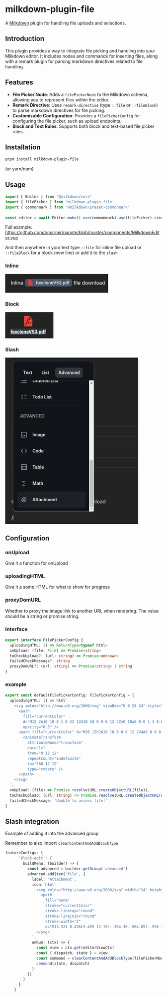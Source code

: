 # milkdown-plugin-file

A [Milkdown](https://milkdown.dev/) plugin for handling file uploads and selections.

## Introduction

This plugin provides a way to integrate file picking and handling into your Milkdown editor. It includes nodes and commands for inserting files, along with a remark plugin for parsing markdown directives related to file handling.

## Features

- **File Picker Node**: Adds a `filePickerNode` to the Milkdown schema, allowing you to represent files within the editor.
- **Remark Directive**: Uses `remark-directive` (type `::file` or `::fileBlock`) to parse markdown directives for file picking.
- **Customizable Configuration**: Provides a `filePickerConfig` for configuring the file picker, such as upload endpoints.
- **Block and Text Rules**: Supports both block and text-based file picker rules.

## Installation

```bash
pnpm install milkdown-plugin-file
```

(or yarn/npm)

## Usage

```ts
import { Editor } from '@milkdown/core'
import { filePicker } from 'milkdown-plugin-file'
import { commonmark } from '@milkdown/preset-commonmark'

const editor = await Editor.make().use(commonmark).use(filePicker).create()
```

Full example: https://github.com/omarmir/nanote/blob/master/components/MilkdownEditor.vue

And then anywhere in your text type `::file` for inline file upload or `::fileBlock` for a block (new line) or add it to the `slash`

### Inline

![Screenshot](https://github.com/omarmir/milkdown-plugin-file/blob/main/screenshots/inline.png?raw=true 'Inline screenshot')

### Block

![Screenshot](https://github.com/omarmir/milkdown-plugin-file/blob/main/screenshots/block.png?raw=true 'Block screenshot')

### Slash

![Screenshot](https://github.com/omarmir/milkdown-plugin-file/blob/main/screenshots/crepe.png?raw=true 'Slash screenshot')

## Configuration

### onUpload

Give it a function for onUpload

### uploadingHTML

Give it a some HTML for what to show for progress

### proxyDomURL

Whether to proxy the image link to another URL when rendering.
The value should be a string or promise string.

### interface

```ts
export interface FilePickerConfig {
  uploadingHTML: () => ReturnType<typeof html>
  onUpload: (file: File) => Promise<string>
  toCheckUpload?: (url: string) => Promise<unknown>
  failedCheckMessage?: string
  proxyDomURL?: (url: string) => Promise<string> | string
}
```

### example

```ts
export const defaultFilePickerConfig: FilePickerConfig = {
  uploadingHTML: () => html`
    <svg xmlns="http://www.w3.org/2000/svg" viewBox="0 0 24 24" style="display:inline">
      <path
        fill="currentColor"
        d="M12 2A10 10 0 1 0 22 12A10 10 0 0 0 12 2Zm0 18a8 8 0 1 1 8-8A8 8 0 0 1 12 20Z"
        opacity="0.5" />
      <path fill="currentColor" d="M20 12h2A10 10 0 0 0 12 2V4A8 8 0 0 1 20 12Z">
        <animateTransform
          attributeName="transform"
          dur="1s"
          from="0 12 12"
          repeatCount="indefinite"
          to="360 12 12"
          type="rotate" />
      </path>
    </svg>
  `,
  onUpload: (file) => Promise.resolve(URL.createObjectURL(file)),
  toCheckUpload: (url: string) => Promise.resolve(URL.createObjectURL(url)), // if the api endpoint throws error its considered to not be available
  failedCheckMessage: 'Unable to access file!'
}
```

## Slash integration

Example of adding it into the advanced group

Remember to also import `clearContentAndAddBlockType`

```ts
featureConfigs: {
      'block-edit': {
        buildMenu: (builder) => {
          const advanced = builder.getGroup('advanced')
          advanced.addItem('file', {
            label: 'Attachment',
            icon: html`
              <svg xmlns="http://www.w3.org/2000/svg" width="24" height="24" viewBox="0 0 24 24">
                <path
                  fill="none"
                  stroke="currentColor"
                  stroke-linecap="round"
                  stroke-linejoin="round"
                  stroke-width="2"
                  d="M13.324 8.436L9.495 12.19c-.364.36-.564.852-.556 1.369a2 2 0 0 0 .6 1.387c.375.371.88.584 1.403.593a1.92 1.92 0 0 0 1.386-.55l3.828-3.754a3.75 3.75 0 0 0 1.112-2.738a4 4 0 0 0-1.198-2.775a4.1 4.1 0 0 0-2.808-1.185a3.85 3.85 0 0 0-2.77 1.098L6.661 9.39a5.63 5.63 0 0 0-1.667 4.107a6 6 0 0 0 1.798 4.161a6.15 6.15 0 0 0 4.21 1.778a5.77 5.77 0 0 0 4.157-1.646l3.829-3.756" />
              </svg>
            `,
            onRun: (ctx) => {
              const view = ctx.get(editorViewCtx)
              const { dispatch, state } = view
              const command = clearContentAndAddBlockType(filePickerNodeBlock.type(ctx))
              command(state, dispatch)
            }
          })
        }
      }
    }
```
